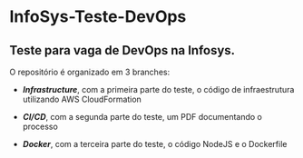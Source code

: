 # InfoSys-Teste-DevOps

## Teste para vaga de DevOps na Infosys. 

O repositório é organizado em 3 branches:


- **_Infrastructure_**, com a primeira parte do teste, o código de infraestrutura utilizando AWS CloudFormation 

- **_CI/CD_**, com a segunda parte do teste, um PDF documentando o processo

- **_Docker_**, com a terceira parte do teste, o código NodeJS e o Dockerfile
